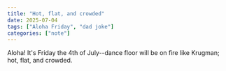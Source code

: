 ```yaml
---
title: "Hot, flat, and crowded"
date: 2025-07-04
tags: ["Aloha Friday", "dad joke"]
categories: ["note"]
---
```

Aloha!  It's Friday the 4th of July--dance floor will be on fire like Krugman; hot, flat, and crowded.  